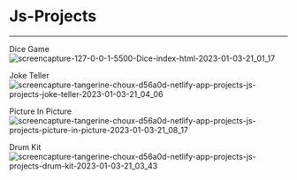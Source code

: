 ﻿# Js-Projects
 --------------------------
 Dice Game
![screencapture-127-0-0-1-5500-Dice-index-html-2023-01-03-21_01_17](https://user-images.githubusercontent.com/108230716/210412363-30fca9b1-02c1-4fb3-9a7e-9c45c9f6356d.png)

Joke Teller
![screencapture-tangerine-choux-d56a0d-netlify-app-projects-js-projects-joke-teller-2023-01-03-21_04_06](https://user-images.githubusercontent.com/108230716/210412861-1125b87e-20d9-43cf-a6ae-2eed74e1e6f0.png)

Picture In Picture
![screencapture-tangerine-choux-d56a0d-netlify-app-projects-js-projects-picture-in-picture-2023-01-03-21_08_17](https://user-images.githubusercontent.com/108230716/210412891-c2f5df9b-7d55-4c92-a94a-7fe856b67d03.png)


Drum Kit
![screencapture-tangerine-choux-d56a0d-netlify-app-projects-js-projects-drum-kit-2023-01-03-21_03_43](https://user-images.githubusercontent.com/108230716/210412766-5e8a0287-e5e8-4250-93c4-7f513c54cfdc.png)
